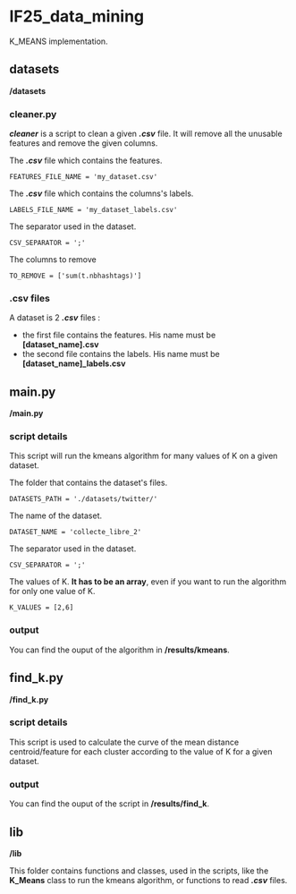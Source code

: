 # IF25_data_mining

K_MEANS implementation.

## datasets

**/datasets**

### cleaner.py

***cleaner*** is a script to clean a given ***.csv*** file. It will remove all the unusable features and remove the given columns.

The ***.csv*** file which contains the features.
```
FEATURES_FILE_NAME = 'my_dataset.csv'
```

The ***.csv*** file which contains the columns's labels.
```
LABELS_FILE_NAME = 'my_dataset_labels.csv'
```

The separator used in the dataset.
```
CSV_SEPARATOR = ';'
```

The columns to remove
```
TO_REMOVE = ['sum(t.nbhashtags)']
```

### .csv files

A dataset is 2 ***.csv*** files :
- the first file contains the features. His name must be **[dataset_name].csv**
- the second file contains the labels. His name must be **[dataset_name]_labels.csv**

## main.py

**/main.py**

### script details

This script will run the kmeans algorithm for many values of K on a given dataset.

The folder that contains the dataset's files.
```
DATASETS_PATH = './datasets/twitter/'
```

The name of the dataset.
```
DATASET_NAME = 'collecte_libre_2'
```

The separator used in the dataset.
```
CSV_SEPARATOR = ';'
```

The values of K. **It has to be an array**, even if you want to run the algorithm for only one value of K.
```
K_VALUES = [2,6]
```

### output

You can find the ouput of the algorithm in **/results/kmeans**.

## find_k.py

**/find_k.py**

### script details

This script is used to calculate the curve of the mean distance centroid/feature for each cluster according to the value of K for a given dataset.

### output

You can find the ouput of the script in **/results/find_k**.

## lib

**/lib**

This folder contains functions and classes, used in the scripts, like the **K_Means** class to run the kmeans algorithm, or functions to read ***.csv*** files.
